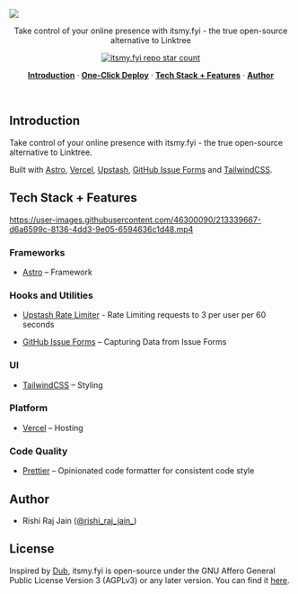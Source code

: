 ![](https://ik.imagekit.io/vjeqenuhn/itsmy.fyi/social-media-card.png)

<p align="center">
  Take control of your online presence with itsmy.fyi - the true open-source alternative to Linktree
</p>

<p align="center">
  <a href="https://github.com/rishi-raj-jain/itsmy.fyi">
    <img src="https://img.shields.io/github/stars/rishi-raj-jain/itsmy.fyi?label=rishi-raj-jain%2Fitsmy.fyi" alt="itsmy.fyi repo star count" />
  </a>
</p>

<p align="center">
  <a href="#introduction"><strong>Introduction</strong></a> ·
  <a href="#one-click-deploy"><strong>One-Click Deploy</strong></a> ·
  <a href="#tech-stack--features"><strong>Tech Stack + Features</strong></a> ·
  <a href="#author"><strong>Author</strong></a>
</p>
<br/>

## Introduction

Take control of your online presence with itsmy.fyi - the true open-source alternative to Linktree.

Built with [Astro](https://astro.build), [Vercel](https://vercel.com), [Upstash](https://upstash.com), [GitHub Issue Forms](https://docs.github.com/en/communities/using-templates-to-encourage-useful-issues-and-pull-requests/syntax-for-issue-forms) and [TailwindCSS](https://tailwindcss.com).

## Tech Stack + Features

https://user-images.githubusercontent.com/46300090/213339667-d6a6599c-8136-4dd3-9e05-6594636c1d48.mp4

### Frameworks

- [Astro](https://astro.build) – Framework

### Hooks and Utilities

- [Upstash Rate Limiter](https://github.com/upstash/ratelimit/) - Rate Limiting requests to 3 per user per 60 seconds

- [GitHub Issue Forms](https://docs.github.com/en/communities/using-templates-to-encourage-useful-issues-and-pull-requests/syntax-for-issue-forms) – Capturing Data from Issue Forms

### UI

- [TailwindCSS](https://tailwindcss.com) – Styling

### Platform

- [Vercel](https://vercel.com) – Hosting

### Code Quality

- [Prettier](https://prettier.io/) – Opinionated code formatter for consistent code style

## Author

- Rishi Raj Jain ([@rishi_raj_jain_](https://twitter.com/rishi_raj_jain_))

## License

Inspired by [Dub](https://dub.sh), itsmy.fyi is open-source under the GNU Affero General Public License Version 3 (AGPLv3) or any later version. You can find it [here](LICENSE).
